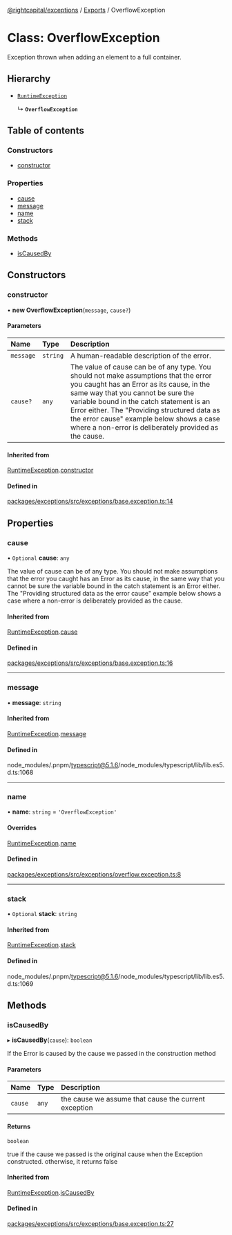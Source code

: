 [@rightcapital/exceptions](../README.md) / [Exports](../modules.md) / OverflowException

# Class: OverflowException

Exception thrown when adding an element to a full container.

## Hierarchy

- [`RuntimeException`](RuntimeException.md)

  ↳ **`OverflowException`**

## Table of contents

### Constructors

- [constructor](OverflowException.md#constructor)

### Properties

- [cause](OverflowException.md#cause)
- [message](OverflowException.md#message)
- [name](OverflowException.md#name)
- [stack](OverflowException.md#stack)

### Methods

- [isCausedBy](OverflowException.md#iscausedby)

## Constructors

### constructor

• **new OverflowException**(`message`, `cause?`)

#### Parameters

| Name | Type | Description |
| :------ | :------ | :------ |
| `message` | `string` | A human-readable description of the error. |
| `cause?` | `any` | The value of cause can be of any type. You should not make assumptions that the error you caught has an Error as its cause, in the same way that you cannot be sure the variable bound in the catch statement is an Error either. The "Providing structured data as the error cause" example below shows a case where a non-error is deliberately provided as the cause. |

#### Inherited from

[RuntimeException](RuntimeException.md).[constructor](RuntimeException.md#constructor)

#### Defined in

[packages/exceptions/src/exceptions/base.exception.ts:14](https://github.com/RightCapitalHQ/frontend-libraries/blob/98a64d7/packages/exceptions/src/exceptions/base.exception.ts#L14)

## Properties

### cause

• `Optional` **cause**: `any`

The value of cause can be of any type. You should not make assumptions that the error you caught has an Error as its cause, in the same way that you cannot be sure the variable bound in the catch statement is an Error either. The "Providing structured data as the error cause" example below shows a case where a non-error is deliberately provided as the cause.

#### Inherited from

[RuntimeException](RuntimeException.md).[cause](RuntimeException.md#cause)

#### Defined in

[packages/exceptions/src/exceptions/base.exception.ts:16](https://github.com/RightCapitalHQ/frontend-libraries/blob/98a64d7/packages/exceptions/src/exceptions/base.exception.ts#L16)

___

### message

• **message**: `string`

#### Inherited from

[RuntimeException](RuntimeException.md).[message](RuntimeException.md#message)

#### Defined in

node_modules/.pnpm/typescript@5.1.6/node_modules/typescript/lib/lib.es5.d.ts:1068

___

### name

• **name**: `string` = `'OverflowException'`

#### Overrides

[RuntimeException](RuntimeException.md).[name](RuntimeException.md#name)

#### Defined in

[packages/exceptions/src/exceptions/overflow.exception.ts:8](https://github.com/RightCapitalHQ/frontend-libraries/blob/98a64d7/packages/exceptions/src/exceptions/overflow.exception.ts#L8)

___

### stack

• `Optional` **stack**: `string`

#### Inherited from

[RuntimeException](RuntimeException.md).[stack](RuntimeException.md#stack)

#### Defined in

node_modules/.pnpm/typescript@5.1.6/node_modules/typescript/lib/lib.es5.d.ts:1069

## Methods

### isCausedBy

▸ **isCausedBy**(`cause`): `boolean`

If the Error is caused by the cause we passed in the construction method

#### Parameters

| Name | Type | Description |
| :------ | :------ | :------ |
| `cause` | `any` | the cause we assume that cause the current exception |

#### Returns

`boolean`

true if the cause we passed is the original cause when the Exception constructed. otherwise, it returns false

#### Inherited from

[RuntimeException](RuntimeException.md).[isCausedBy](RuntimeException.md#iscausedby)

#### Defined in

[packages/exceptions/src/exceptions/base.exception.ts:27](https://github.com/RightCapitalHQ/frontend-libraries/blob/98a64d7/packages/exceptions/src/exceptions/base.exception.ts#L27)
